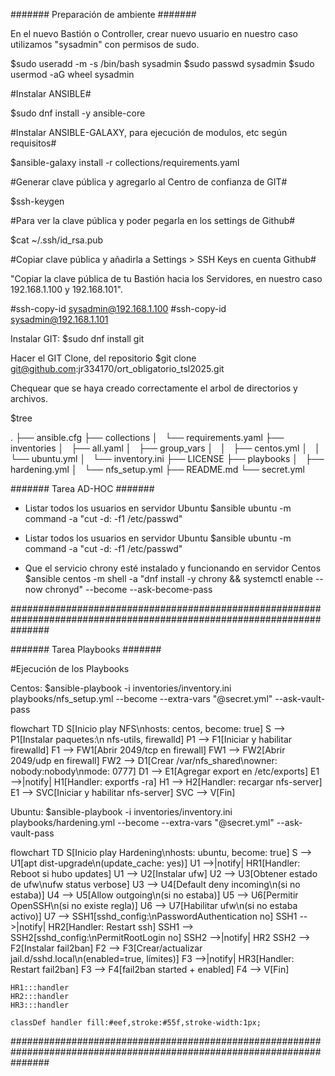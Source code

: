 ####### Preparación de ambiente #######

En el nuevo Bastión o Controller, crear nuevo usuario en nuestro caso utilizamos "sysadmin" con permisos de sudo.

$sudo useradd -m -s /bin/bash sysadmin
$sudo passwd sysadmin
$sudo usermod -aG wheel sysadmin

#Instalar ANSIBLE#

$sudo dnf install -y ansible-core

#Instalar ANSIBLE-GALAXY, para ejecución de modulos, etc según requisitos#

$ansible-galaxy install -r collections/requirements.yaml

#Generar clave pública y agregarlo al Centro de confianza de GIT#

$ssh-keygen

#Para ver la clave pública y poder pegarla en los settings de Github#

$cat ~/.ssh/id_rsa.pub

#Copiar clave pública y añadirla a Settings > SSH Keys en cuenta Github#

"Copiar la clave pública de tu Bastión hacia los Servidores, en nuestro caso 192.168.1.100 y 192.168.101".

#ssh-copy-id sysadmin@192.168.1.100
#ssh-copy-id sysadmin@192.168.1.101

Instalar GIT:
$sudo dnf install git

Hacer el GIT Clone, del repositorio
$git clone git@github.com:jr334170/ort_obligatorio_tsl2025.git

Chequear que se haya creado correctamente el arbol de directorios y archivos.

$tree

.
├── ansible.cfg
├── collections
│   └── requirements.yaml
├── inventories
│   ├── all.yaml
│   ├── group_vars
│   │   ├── centos.yml
│   │   └── ubuntu.yml
│   └── inventory.ini
├── LICENSE
├── playbooks
│   ├── hardening.yml
│   └── nfs_setup.yml
├── README.md
└── secret.yml

####### Tarea AD-HOC #######

- Listar todos los usuarios en servidor Ubuntu
$ansible ubuntu -m command -a "cut -d: -f1 /etc/passwd"

- Listar todos los usuarios en servidor Ubuntu
$ansible ubuntu -m command -a "cut -d: -f1 /etc/passwd"

- Que el servicio chrony esté instalado y funcionando en servidor Centos
$ansible centos -m shell -a "dnf install -y chrony && systemctl enable --now chronyd" --become --ask-become-pass

#######################################################################################################################

####### Tarea Playbooks #######


#Ejecución de los Playbooks

Centos:
 $ansible-playbook -i inventories/inventory.ini playbooks/nfs_setup.yml --become --extra-vars "@secret.yml" --ask-vault-pass


flowchart TD
    S[Inicio play NFS\nhosts: centos, become: true]
    S --> P1[Instalar paquetes:\n nfs-utils, firewalld]
    P1 --> F1[Iniciar y habilitar firewalld]
    F1 --> FW1[Abrir 2049/tcp en firewall]
    FW1 --> FW2[Abrir 2049/udp en firewall]
    FW2 --> D1[Crear /var/nfs_shared\nowner: nobody:nobody\nmode: 0777]
    D1 --> E1[Agregar export en /etc/exports]
    E1 -->|notify| H1[Handler: exportfs -ra]
    H1 --> H2[Handler: recargar nfs-server]
    E1 --> SVC[Iniciar y habilitar nfs-server]
    SVC --> V[Fin]



Ubuntu:
 $ansible-playbook -i inventories/inventory.ini playbooks/hardening.yml --become --extra-vars "@secret.yml" --ask-vault-pass

flowchart TD
    S[Inicio play Hardening\nhosts: ubuntu, become: true]
    S --> U1[apt dist-upgrade\n(update_cache: yes)]
    U1 -->|notify| HR1[Handler: Reboot si hubo updates]
    U1 --> U2[Instalar ufw]
    U2 --> U3[Obtener estado de ufw\nufw status verbose]
    U3 --> U4[Default deny incoming\n(si no estaba)]
    U4 --> U5[Allow outgoing\n(si no estaba)]
    U5 --> U6[Permitir OpenSSH\n(si no existe regla)]
    U6 --> U7[Habilitar ufw\n(si no estaba activo)]
    U7 --> SSH1[sshd_config:\nPasswordAuthentication no]
    SSH1 -->|notify| HR2[Handler: Restart ssh]
    SSH1 --> SSH2[sshd_config:\nPermitRootLogin no]
    SSH2 -->|notify| HR2
    SSH2 --> F2[Instalar fail2ban]
    F2 --> F3[Crear/actualizar jail.d/sshd.local\n(enabled=true, límites)]
    F3 -->|notify| HR3[Handler: Restart fail2ban]
    F3 --> F4[fail2ban started + enabled]
    F4 --> V[Fin]

    HR1:::handler
    HR2:::handler
    HR3:::handler

    classDef handler fill:#eef,stroke:#55f,stroke-width:1px;







#######################################################################################################################

